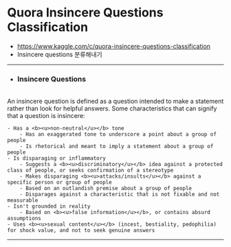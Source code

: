 # Quora Insincere Questions Classification

- https://www.kaggle.com/c/quora-insincere-questions-classification
- Insincere questions 분류해내기

---
- <h3>Insincere Questions</h3>
<br>
    An insincere question is defined as a question intended to make a statement rather than look for helpful answers. Some characteristics that can signify that a question is insincere:

    - Has a <b><u>non-neutral</u></b> tone
        - Has an exaggerated tone to underscore a point about a group of people
        - Is rhetorical and meant to imply a statement about a group of people
    - Is disparaging or inflammatory
        - Suggests a <b><u>discriminatory</u></b> idea against a protected class of people, or seeks confirmation of a stereotype
        - Makes disparaging <b><u>attacks/insults</u></b> against a specific person or group of people
        - Based on an outlandish premise about a group of people
        - Disparages against a characteristic that is not fixable and not measurable
    - Isn't grounded in reality
        - Based on <b><u>false information</u></b>, or contains absurd assumptions
    - Uses <b><u>sexual content</u></b> (incest, bestiality, pedophilia) for shock value, and not to seek genuine answers
---
